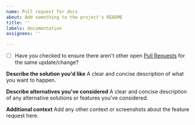 ```yaml
---
name: Pull request for docs
about: Add something to the project's README
title: ''
labels: documentation
assignees: ''

---
```


* [ ] Have you checked to ensure there aren't other open [Pull Requests](../../../pulls) for the same update/change?

**Describe the solution you'd like**
A clear and concise description of what you want to happen.

**Describe alternatives you've considered**
A clear and concise description of any alternative solutions or features you've considered.

**Additional context**
Add any other context or screenshots about the feature request here.
